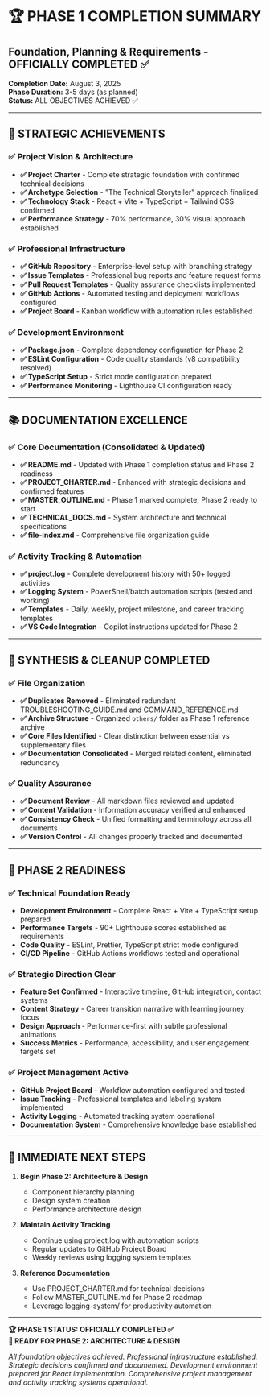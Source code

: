 # 🏆 PHASE 1 COMPLETION SUMMARY
## Foundation, Planning & Requirements - OFFICIALLY COMPLETED ✅

**Completion Date:** August 3, 2025  
**Phase Duration:** 3-5 days (as planned)  
**Status:** ALL OBJECTIVES ACHIEVED ✅

---

## 🎯 **STRATEGIC ACHIEVEMENTS**

### ✅ Project Vision & Architecture
- **✅ Project Charter** - Complete strategic foundation with confirmed technical decisions
- **✅ Archetype Selection** - "The Technical Storyteller" approach finalized
- **✅ Technology Stack** - React + Vite + TypeScript + Tailwind CSS confirmed
- **✅ Performance Strategy** - 70% performance, 30% visual approach established

### ✅ Professional Infrastructure
- **✅ GitHub Repository** - Enterprise-level setup with branching strategy
- **✅ Issue Templates** - Professional bug reports and feature request forms
- **✅ Pull Request Templates** - Quality assurance checklists implemented
- **✅ GitHub Actions** - Automated testing and deployment workflows configured
- **✅ Project Board** - Kanban workflow with automation rules established

### ✅ Development Environment
- **✅ Package.json** - Complete dependency configuration for Phase 2
- **✅ ESLint Configuration** - Code quality standards (v8 compatibility resolved)
- **✅ TypeScript Setup** - Strict mode configuration prepared
- **✅ Performance Monitoring** - Lighthouse CI configuration ready

---

## 📚 **DOCUMENTATION EXCELLENCE**

### ✅ Core Documentation (Consolidated & Updated)
- **✅ README.md** - Updated with Phase 1 completion status and Phase 2 readiness
- **✅ PROJECT_CHARTER.md** - Enhanced with strategic decisions and confirmed features
- **✅ MASTER_OUTLINE.md** - Phase 1 marked complete, Phase 2 ready to start
- **✅ TECHNICAL_DOCS.md** - System architecture and technical specifications
- **✅ file-index.md** - Comprehensive file organization guide

### ✅ Activity Tracking & Automation
- **✅ project.log** - Complete development history with 50+ logged activities
- **✅ Logging System** - PowerShell/batch automation scripts (tested and working)
- **✅ Templates** - Daily, weekly, project milestone, and career tracking templates
- **✅ VS Code Integration** - Copilot instructions updated for Phase 2

---

## 🧹 **SYNTHESIS & CLEANUP COMPLETED**

### ✅ File Organization
- **✅ Duplicates Removed** - Eliminated redundant TROUBLESHOOTING_GUIDE.md and COMMAND_REFERENCE.md
- **✅ Archive Structure** - Organized `others/` folder as Phase 1 reference archive
- **✅ Core Files Identified** - Clear distinction between essential vs supplementary files
- **✅ Documentation Consolidated** - Merged related content, eliminated redundancy

### ✅ Quality Assurance
- **✅ Document Review** - All markdown files reviewed and updated
- **✅ Content Validation** - Information accuracy verified and enhanced
- **✅ Consistency Check** - Unified formatting and terminology across all documents
- **✅ Version Control** - All changes properly tracked and documented

---

## 🚀 **PHASE 2 READINESS**

### ✅ Technical Foundation Ready
- **Development Environment** - Complete React + Vite + TypeScript setup prepared
- **Performance Targets** - 90+ Lighthouse scores established as requirements
- **Code Quality** - ESLint, Prettier, TypeScript strict mode configured
- **CI/CD Pipeline** - GitHub Actions workflows tested and operational

### ✅ Strategic Direction Clear
- **Feature Set Confirmed** - Interactive timeline, GitHub integration, contact systems
- **Content Strategy** - Career transition narrative with learning journey focus
- **Design Approach** - Performance-first with subtle professional animations
- **Success Metrics** - Performance, accessibility, and user engagement targets set

### ✅ Project Management Active
- **GitHub Project Board** - Workflow automation configured and tested
- **Issue Tracking** - Professional templates and labeling system implemented
- **Activity Logging** - Automated tracking system operational
- **Documentation System** - Comprehensive knowledge base established

---

## 🎯 **IMMEDIATE NEXT STEPS**

1. **Begin Phase 2: Architecture & Design**
   - Component hierarchy planning
   - Design system creation
   - Performance architecture design

2. **Maintain Activity Tracking**
   - Continue using project.log with automation scripts
   - Regular updates to GitHub Project Board
   - Weekly reviews using logging system templates

3. **Reference Documentation**
   - Use PROJECT_CHARTER.md for technical decisions
   - Follow MASTER_OUTLINE.md for Phase 2 roadmap
   - Leverage logging-system/ for productivity automation

---

**🏆 PHASE 1 STATUS: OFFICIALLY COMPLETED ✅**  
**🚀 READY FOR PHASE 2: ARCHITECTURE & DESIGN**

*All foundation objectives achieved. Professional infrastructure established. Strategic decisions confirmed and documented. Development environment prepared for React implementation. Comprehensive project management and activity tracking systems operational.*
